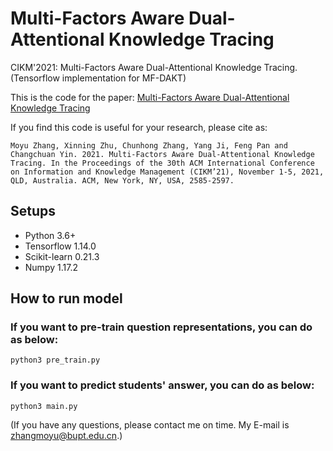 # Multi-Factors Aware Dual-Attentional Knowledge Tracing
CIKM'2021: Multi-Factors Aware Dual-Attentional Knowledge Tracing.
(Tensorflow implementation for MF-DAKT)

This is the code for the paper: [Multi-Factors Aware Dual-Attentional Knowledge Tracing](https://dl.acm.org/doi/10.1145/3459637.3482372)  

If you find this code is useful for your research, please cite as:
```
Moyu Zhang, Xinning Zhu, Chunhong Zhang, Yang Ji, Feng Pan and Changchuan Yin. 2021. Multi-Factors Aware Dual-Attentional Knowledge Tracing. In the Proceedings of the 30th ACM International Conference on Information and Knowledge Management (CIKM’21), November 1-5, 2021, QLD, Australia. ACM, New York, NY, USA, 2585-2597.
```

## Setups
* Python 3.6+
* Tensorflow 1.14.0
* Scikit-learn 0.21.3
* Numpy 1.17.2

## How to run model
### If you want to pre-train question representations, you can do as below:
```
python3 pre_train.py
```
### If you want to predict students' answer, you can do as below:
```
python3 main.py
```

(If you have any questions, please contact me on time. My E-mail is zhangmoyu@bupt.edu.cn.)
